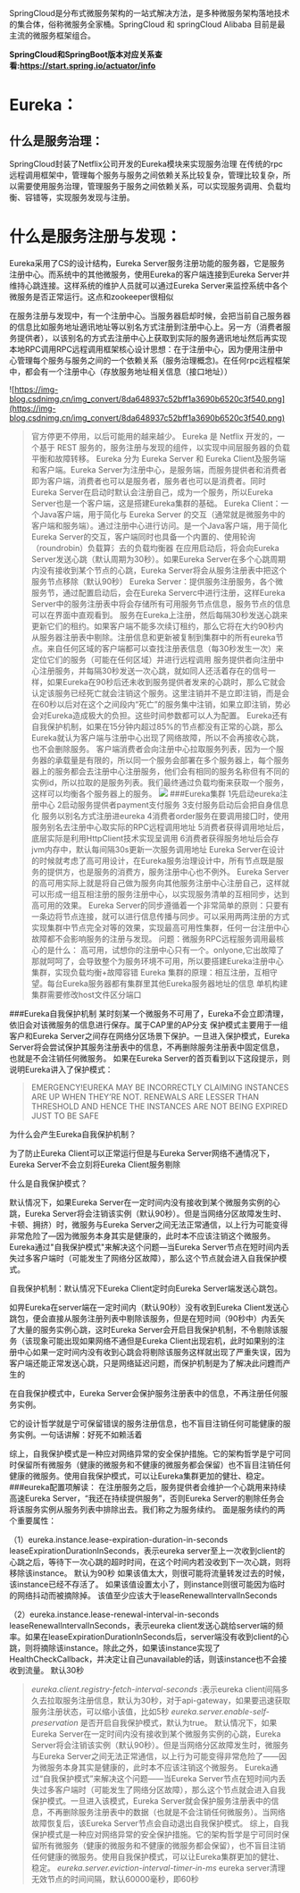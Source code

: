 SpringCloud是分布式微服务架构的一站式解决方法，是多种微服务架构落地技术的集合体，俗称微服务全家桶。SpringCloud 和 springCloud Alibaba 目前是最主流的微服务框架组合。

**SpringCloud和SpringBoot版本对应关系查看:https://start.spring.io/actuator/info**


#    Eureka：
## 什么是服务治理：
SpringCloud封装了Netflix公司开发的Eureka模块来实现服务治理
在传统的rpc远程调用框架中，管理每个服务与服务之间依赖关系比较复杂，管理比较复杂，所以需要使用服务治理，管理服务于服务之间依赖关系，可以实现服务调用、负载均衡、容错等，实现服务发现与注册。
# 什么是服务注册与发现：
Eureka采用了CS的设计结构，Eureka Server服务注册功能的服务器，它是服务注册中心。而系统中的其他微服务，使用Eureka的客户端连接到Eureka Server并维持心跳连接。这样系统的维护人员就可以通过Eureka Server来监控系统中各个微服务是否正常运行。这点和zookeeper很相似

在服务注册与发现中，有一个注册中心。当服务器启却时候，会把当前自己服务器的信息比如服务地址適讯地址等以别名方式注册到注册中心上。另一方（消费者服务提供者），以该别名的方式去注册中心上获取到实际的服务適讯地址然后再实现本地RPC调用RPC远程调用框架核心设计思想：在于注册中心，因为便用注册中心管理每个服务与服务之间的一个依赖关系（服务治理概念)。在任何rpc远程框架中，都会有一个注册中心（存放服务地址相关信息（接口地址））

![https://img-blog.csdnimg.cn/img_convert/8da648937c52bff1a3690b6520c3f540.png](https://img-blog.csdnimg.cn/img_convert/8da648937c52bff1a3690b6520c3f540.png)
> 官方停更不停用，以后可能用的越来越少。
  Eureka 是 Netflix 开发的，一个基于 REST 服务的，服务注册与发现的组件，以实现中间层服务器的负载平衡和故障转移。
  Eureka 分为 Eureka Server 和 Eureka Client及服务端和客户端。Eureka Server为注册中心，是服务端，而服务提供者和消费者即为客户端，消费者也可以是服务者，服务者也可以是消费者。同时Eureka Server在启动时默认会注册自己，成为一个服务，所以Eureka Server也是一个客户端，这是搭建Eureka集群的基础。
  Eureka Client：一个Java客户端，用于简化与 Eureka Server 的交互（通常就是微服务中的客户端和服务端）。通过注册中心进行访问。是一个Java客户端，用于简化Eureka Server的交互，客户端同时也具备一个内置的、使用轮询（roundrobin）负载算氵去的负载均衡器
  在应用启动后，将会向Eureka Server发送心跳（默认周期为30秒）。如果Eureka Server在多个心跳周期内没有接收到某个节点的心跳，Eureka Server将会从服务注册表中把这个服务节点移除（默认90秒）
  Eureka Server：提供服务注册服务，各个微服务节，通过配置启动后，会在Eureka Serverc中进行注册，这样Eureka Server中的服务注册表中将会存储所有可用服务节点信息，服务节点的信息可以在界面中直观看到。
  服务在Eureka上注册，然后每隔30秒发送心跳来更新它们的租约。如果客户端不能多次续订租约，那么它将在大约90秒内从服务器注册表中剔除。注册信息和更新被复制到集群中的所有eureka节点。来自任何区域的客户端都可以查找注册表信息（每30秒发生一次）来定位它们的服务（可能在任何区域）并进行远程调用
  服务提供者向注册中心注册服务，并每隔30秒发送一次心跳，就如同人还活着存在的信号一样，如果Eureka在90秒后还未收到服务提供者发来的心跳时，那么它就会认定该服务已经死亡就会注销这个服务。这里注销并不是立即注销，而是会在60秒以后对在这个之间段内“死亡”的服务集中注销，如果立即注销，势必会对Eureka造成极大的负担。这些时间参数都可以人为配置。
  Eureka还有自我保护机制，如果在15分钟内超过85%的节点都没有正常的心跳，那么Eureka就认为客户端与注册中心出现了网络故障，所以不会再接收心跳，也不会删除服务。
  客户端消费者会向注册中心拉取服务列表，因为一个服务器的承载量是有限的，所以同一个服务会部署在多个服务器上，每个服务器上的服务都会去注册中心注册服务，他们会有相同的服务名称但有不同的实例id，所以拉取的是服务列表。我们最终通过负载均衡来获取一个服务，这样可以均衡各个服务器上的服务。
![](https://img-blog.csdnimg.cn/20190816202635152.png)
###Eureka集群
1先启动eureka注册中心
 2启动服务提供者payment支付服务
 3支付服务启动后会把自身信息化 服务以别名方式注册进eureka
 4消费者order服务在要调用接囗时，使用服务别名去注册中心取实际的RPC远程调用地址
 5消费者获得调用地址后，底层实际是利用HttpClient技术实现呈调用
 6消费者获得服务地址后会存jvm内存中，默认每间隔30s更新一次服务调用地址
 >Eureka Server在设计的时候就考虑了高可用设计，在Eureka服务治理设计中，所有节点既是服务的提供方，也是服务的消费方，服务注册中心也不例外。
  Eureka Server的高可用实际上就是将自己做为服务向其他服务注册中心注册自己，这样就可以形成一组互相注册的服务注册中心，以实现服务清单的互相同步，达到高可用的效果。
  Eureka Server的同步遵循着一个非常简单的原则：只要有一条边将节点连接，就可以进行信息传播与同步。可以采用两两注册的方式实现集群中节点完全对等的效果，实现最高可用性集群，任何一台注册中心故障都不会影响服务的注册与发现。
  问题：微服务RPC远程服务调用最核心的是什么：
  高可用，试想你的注册中心只有一个。onlyone,它出故障了那就呵呵了，会导致整个为服务环境不可用，所以要搭建Eureka注册中心集群，实现负载均衡+故障容错
  Eureka 集群的原理：相互注册，互相守望。每台Eureka服务器都有集群里其他Eureka服务器地址的信息
  单机构建集群需要修改host文件区分端口
  
###Eureka自我保护机制
某时刻某一个微服务不可用了，Eureka不会立即清理，依旧会对该微服务的信息进行保存。属于CAP里的AP分支
保护模式主要用于一组客户和Eureka Server之间存在网络分区场景下保护。一旦进入保护模式，Eureka Server将会尝试保护其服务注册表中的信息，不再删除服务注册表中固定信息，也就是不会注销任何微服务。
如果在Eureka Server的首页看到以下这段提示，则说明Eureka讲入了保护模式：
> EMERGENCY!EUREKA MAY BE INCORRECTLY CLAIMING INSTANCES ARE UP WHEN THEY’RE NOT.
RENEWALS ARE LESSER THAN THRESHOLD AND HENCE THE INSTANCES ARE NOT BEING EXPIRED JUST TO BE SAFE

为什么会产生Eureka自我保护机制？

为了防止Eureka Client可以正常运行但是与Eureka Server网络不通情况下，Eureka Server不会立刻将Eureka Client服务剔除

什么是自我保护模式？

默认情况下，如果Eureka Server在一定时间内没有接收到某个微服务实例的心跳，Eureka Server将会注销该实例（默认90秒）。但是当网络分区故障发生时、卡顿、拥挤）时，微服务与Eureka Server之间无法正常通信，以上行为可能变得非常危险了—因为微服务本身其实是健康的，此时本不应该注销这个微服务。Eureka通过"自我保护模式"来解决这个问题—当Eureka Server节点在短时间内丢失过多客户端时（可能发生了网络分区故障），那么这个节点就会进入自我保护模式。

自我保护机制：默认情况下Eureka CIient定时向Eureka Server端发送心跳包。

如畀Eureka在server端在一定时间内（默认90秒）没有收到Eureka Client发送心跳包，便会直接从服务注册列表中剔除该服务，但是在短时间（90秒中）内丢矢了大量的服务实例心跳，这时Eureka Server会开启目我保护机制，不令剔除该服务（该现象可能出现如果网络不通但是Eureka Client出现宕机，此时如果别的注册中心如果一定时间内没有收到心跳会将剔除该服务这样就出现了严重失误，因为客户端还能正常发送心跳，只是网络延迟问题，而保护机制是为了解决此问韙而产生的

在自我保护模式中，Eureka Server会保护服务注册表中的信息，不再注册任何服务实例。

它的设计哲学就是宁可保留错误的服务注册信息，也不盲目注销任何可能健康的服务实例。一句话讲解：好死不如赖活着

综上，自我保护模式是一种应对网络异常的安全保护措施。它的架构哲学是宁可同时保留所有微服务（健康的微服务和不健康的微服务都会保留）也不盲目注销任何健康的微服务。使用自我保护模式，可以让Eureka集群更加的健壮、稳定。
###eureka配置项解读：
在注册服务之后，服务提供者会维护一个心跳用来持续高速Eureka Server，“我还在持续提供服务”，否则Eureka Server的剔除任务会将该服务实例从服务列表中排除出去。我们称之为服务续约。
面是服务续约的两个重要属性：

（1）eureka.instance.lease-expiration-duration-in-seconds
leaseExpirationDurationInSeconds，表示eureka server至上一次收到client的心跳之后，等待下一次心跳的超时时间，在这个时间内若没收到下一次心跳，则将移除该instance。
默认为90秒
如果该值太大，则很可能将流量转发过去的时候，该instance已经不存活了。
如果该值设置太小了，则instance则很可能因为临时的网络抖动而被摘除掉。
该值至少应该大于leaseRenewalIntervalInSeconds

（2）eureka.instance.lease-renewal-interval-in-seconds
leaseRenewalIntervalInSeconds，表示eureka client发送心跳给server端的频率。如果在leaseExpirationDurationInSeconds后，server端没有收到client的心跳，则将摘除该instance。除此之外，如果该instance实现了HealthCheckCallback，并决定让自己unavailable的话，则该instance也不会接收到流量。
默认30秒
> *eureka.client.registry-fetch-interval-seconds* :表示eureka client间隔多久去拉取服务注册信息，默认为30秒，对于api-gateway，如果要迅速获取服务注册状态，可以缩小该值，比如5秒
  *eureka.server.enable-self-preservation*
  是否开启自我保护模式，默认为true。
  默认情况下，如果Eureka Server在一定时间内没有接收到某个微服务实例的心跳，Eureka Server将会注销该实例（默认90秒）。但是当网络分区故障发生时，微服务与Eureka Server之间无法正常通信，以上行为可能变得非常危险了——因为微服务本身其实是健康的，此时本不应该注销这个微服务。
  Eureka通过“自我保护模式”来解决这个问题——当Eureka Server节点在短时间内丢失过多客户端时（可能发生了网络分区故障），那么这个节点就会进入自我保护模式。一旦进入该模式，Eureka Server就会保护服务注册表中的信息，不再删除服务注册表中的数据（也就是不会注销任何微服务）。当网络故障恢复后，该Eureka Server节点会自动退出自我保护模式。
  综上，自我保护模式是一种应对网络异常的安全保护措施。它的架构哲学是宁可同时保留所有微服务（健康的微服务和不健康的微服务都会保留），也不盲目注销任何健康的微服务。使用自我保护模式，可以让Eureka集群更加的健壮、稳定。
  *eureka.server.eviction-interval-timer-in-ms*
  eureka server清理无效节点的时间间隔，默认60000毫秒，即60秒